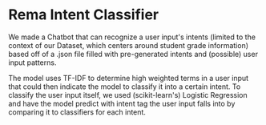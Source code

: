 # Rema Intent Classifier

We made a Chatbot that can recognize a user input's intents (limited to the context of our Dataset, which centers around student grade information) based off of a .json file filled with pre-generated intents and (possible) user input patterns.

The model uses TF-IDF to determine high weighted terms in a user input that could then indicate the model to classify it into a certain intent. To classify the user input itself, we used (scikit-learn's) Logistic Regression and have the model predict with intent tag the user input falls into by comparing it to classifiers for each intent.
